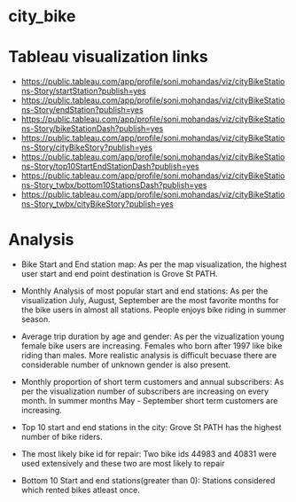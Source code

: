 # city_bike

# Tableau visualization links

* https://public.tableau.com/app/profile/soni.mohandas/viz/cityBikeStations-Story/startStation?publish=yes
* https://public.tableau.com/app/profile/soni.mohandas/viz/cityBikeStations-Story/endStation?publish=yes
* https://public.tableau.com/app/profile/soni.mohandas/viz/cityBikeStations-Story/bikeStationDash?publish=yes
* https://public.tableau.com/app/profile/soni.mohandas/viz/cityBikeStations-Story/cityBikeStory?publish=yes
* https://public.tableau.com/app/profile/soni.mohandas/viz/cityBikeStations-Story/top10StartEndStationDash?publish=yes
* https://public.tableau.com/app/profile/soni.mohandas/viz/cityBikeStations-Story_twbx/bottom10StationsDash?publish=yes
* https://public.tableau.com/app/profile/soni.mohandas/viz/cityBikeStations-Story_twbx/cityBikeStory?publish=yes

# Analysis

* Bike Start and End station map: 
As per the map visualization, the highest user start and end point destination is Grove St PATH.

* Monthly Analysis of most popular start and end stations: 
As per the visualization July, August, September are the most favorite months for the bike users in almost all stations. People enjoys bike riding in summer season.

* Average trip duration by age and gender: 
As per the vizualization young female bike users are increasing. Females who born after 1997 like bike riding than males. More realistic analysis is difficult becuase there are considerable number of unknown gender is also present.

* Monthly proportion of short term customers and annual subscribers: 
As per the visualization number of subscribers are increasing on every month. In summer months May - September short term customers are increasing.

* Top 10 start and end stations in the city: 
Grove St PATH has the highest number of bike riders.

* The most likely bike id for repair: 
Two bike ids 44983 and 40831 were used extensively and these two are most likely to repair

* Bottom 10 Start and end stations(greater than 0): 
Stations considered which rented bikes atleast once.
